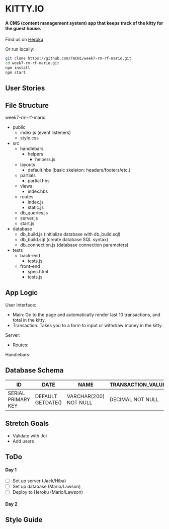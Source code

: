 # KITTY.IO

#### A CMS (content management system) app that keeps track of the kitty for the guest house.

Find us on [Heroku](https://kittyio.herokuapp.com/)

Or run locally:
```bash
git clone https://github.com/FACN1/week7-rm-rf-mario.git
cd week7-rm-rf-mario.git
npm install
npm start
```

## User Stories


## File Structure
week7-rm-rf-mario
- public
  + index.js (event listeners)
  + style.css
- src
  + handlebars
    + helpers
      + helpers.js
  + layouts
    + default.hbs (basic skeleton: headers/footers/etc.)
  + partials
    + partial.hbs
  + views
    + index.hbs
  + routes
    + index.js
    + static.js
  + db_queries.js
  + server.js
  + start.js
- database
  + db_build.js (initialize database with db_build.sql)
  + db_build.sql (create database SQL syntax)
  + db_connection.js (database connection parameters)
- tests
  + back-end
    + tests.js
  + front-end
    + spec.html
    + tests.js

## App Logic
User Interface:
- Main: Go to the page and automatically render last 10 transactions, and total in the kitty.
- Transaction: Takes you to a form to input or withdraw money in the kitty.

Server:
- Routes:

Handlebars:

## Database Schema

| ID  | DATE | NAME | TRANSACTION_VALUE |
| ------------- | ------------- | ------------- | ------------- |
| SERIAL PRIMARY KEY | DEFAULT GETDATE()  |  VARCHAR(200) NOT NULL  |  DECIMAL NOT NULL

## Stretch Goals
- Validate with Joi
- Add users

## ToDo
#### Day 1
- [ ] Set up server (Jack/Hiba)
- [ ] Set up database (Mario/Lawson)
- [ ] Deploy to Heroku (Mario/Lawson)

#### Day 2


## Style Guide

